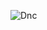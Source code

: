 ![Dnc](https://github.com/Mehul237/A2Z-DSA-Course/assets/117193057/a4d99ef0-9d83-46ea-bd68-ded1b647d1e4)
